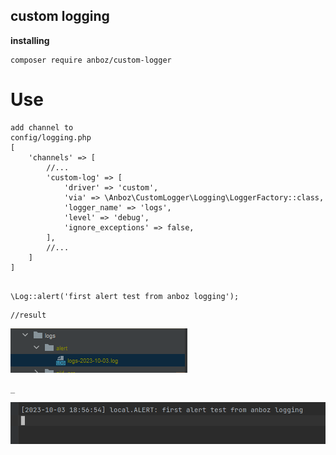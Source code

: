 ## custom logging

**installing**

````
composer require anboz/custom-logger
````


# Use

````
add channel to 
config/logging.php
[
    'channels' => [ 
        //... 
        'custom-log' => [
            'driver' => 'custom',
            'via' => \Anboz\CustomLogger\Logging\LoggerFactory::class,
            'logger_name' => 'logs',
            'level' => 'debug',
            'ignore_exceptions' => false,
        ],       
        //...
    ]
]
````

````

\Log::alert('first alert test from anboz logging');
````
````
//result
````
![img.png](img.png)
````
_
````
![img_1.png](img_1.png)